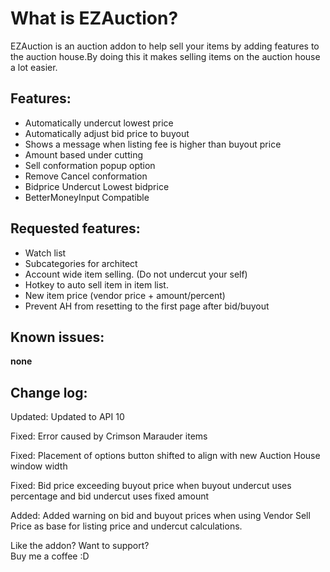 <h1><strong>What is EZAuction?</strong></h1>
<p>EZAuction is an auction addon to help sell your items by adding features to the auction house.By doing this it makes selling items on the auction house a lot easier.</p>
<h2><strong>Features:</strong></h2>
<ul>
<li>Automatically undercut lowest price</li>
<li>Automatically adjust bid price to buyout</li>
<li>Shows a message when listing fee is higher than buyout price</li>
<li>Amount based under cutting</li>
<li>Sell conformation popup option</li>
<li>Remove Cancel conformation</li>
<li>Bidprice Undercut Lowest bidprice</li>
<li><span data-mce-mark="1">BetterMoneyInput Compatible</span></li>
</ul>
<h2><strong>Requested features:</strong></h2>
<ul>
<li>Watch list</li>
<li>Subcategories for architect</li>
<li>Account wide item selling. (Do not undercut your self)</li>
<li>Hotkey to auto sell item in item list.</li>
<li>New item price (vendor price + amount/percent)</li>
<li>Prevent AH from resetting to the first page after bid/buyout</li>
</ul>
<h2><strong>Known issues:</strong></h2>
<p><strong>none&nbsp;</strong></p>
<h2><strong>Change log:</strong></h2>
<p><span data-mce-mark="1">Updated: Updated to API 10</p>
<p>Fixed: Error caused by Crimson Marauder items</p>
<p>Fixed: Placement of options button shifted to align with new Auction House window width</p>
<p>Fixed: Bid price exceeding buyout price when buyout undercut uses percentage and bid undercut uses fixed amount</p>
<p>Added: Added warning on bid and buyout prices when using Vendor Sell Price as base for listing price and undercut calculations.</span></p>
<p>Like the addon? Want to support?<br />Buy me a coffee :D</p>
